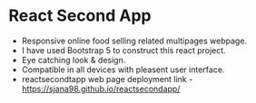 # React Second App
- Responsive online food selling related multipages webpage. 
- I have used Bootstrap 5 to construct this react project.
- Eye catching look & design.
- Compatible in all devices with pleasent user interface.
- reactsecondtapp web page deployment link - https://sjana98.github.io/reactsecondapp/
